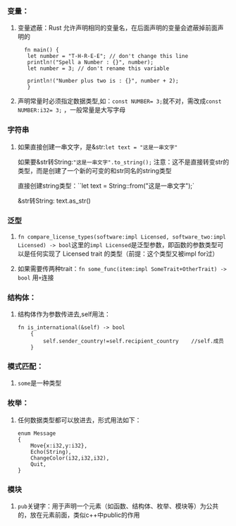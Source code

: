 ### 变量：
1. 变量遮蔽：Rust 允许声明相同的变量名，在后面声明的变量会遮蔽掉前面声明的

   ```
     fn main() {
      let number = "T-H-R-E-E"; // don't change this line
      println!("Spell a Number : {}", number);
      let number = 3; // don't rename this variable
      
      println!("Number plus two is : {}", number + 2);
      }
   ```

2. 声明常量时必须指定数据类型,如：`const NUMBER= 3;`就不对，需改成`const NUMBER:i32= 3;`   ，一般常量是大写字母

### 字符串

1. 如果直接创建一串文字，是&str:`let text = "这是一串文字"`

   如果要&str转String:`"这是一串文字".to_string();`  注意：这不是直接转变str的类型，而是创建了一个新的可变的和str同名的string类型

   直接创建string类型：``let text = String::from("这是一串文字");`

   &str转String: text.as_str()

### 泛型

1. `fn compare_license_types(software:impl Licensed, software_two:impl Licensed) -> bool`这里的`impl Licensed`是泛型参数，即函数的参数类型可以是任何实现了 Licensed trait 的类型（前提：这个类型又被impl for过）

2. 如果需要传两种trait：`fn some_func(item:impl SomeTrait+OtherTrait) -> bool` 用`+`连接

### 结构体：

1. 结构体作为参数传进去,self用法：
   
   ```
   fn is_international(&self) -> bool 
       {
           self.sender_country!=self.recipient_country    //self.成员
       }
   ```

### 模式匹配：

1. `some`是一种类型

### 枚举：

1. 任何数据类型都可以放进去，形式用法如下：

   ```
   enum Message 
   {
       Move{x:i32,y:i32},
       Echo(String),
       ChangeColor(i32,i32,i32),
       Quit,
   }
   ```

### 模块

1. `pub`关键字：用于声明一个元素（如函数、结构体、枚举、模块等）为公共的，放在元素前面，类似c++中public的作用
